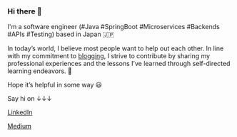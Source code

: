 ### Hi there 👋

I'm a software engineer (#Java #SpringBoot #Microservices #Backends #APIs #Testing) based in Japan 🇯🇵

In today’s world, I believe most people want to help out each other. In line with my commitment to [blogging](https://medium.com/@truongbui95), I strive to contribute by sharing my professional experiences and the lessons I’ve learned through self-directed learning endeavors. 🚀

Hope it’s helpful in some way 😃

Say hi on ↓↓↓

[LinkedIn](https://www.linkedin.com/in/buingoctruong/)

[Medium](https://medium.com/@truongbui95)

<!--
**buingoctruong/buingoctruong** is a ✨ _special_ ✨ repository because its `README.md` (this file) appears on your GitHub profile.

Here are some ideas to get you started:

- 🔭 I’m currently working on ...
- 🌱 I’m currently learning ...
- 👯 I’m looking to collaborate on ...
- 🤔 I’m looking for help with ...
- 💬 Ask me about ...
- 📫 How to reach me: ...
- 😄 Pronouns: ...
- ⚡ Fun fact: ...
-->
